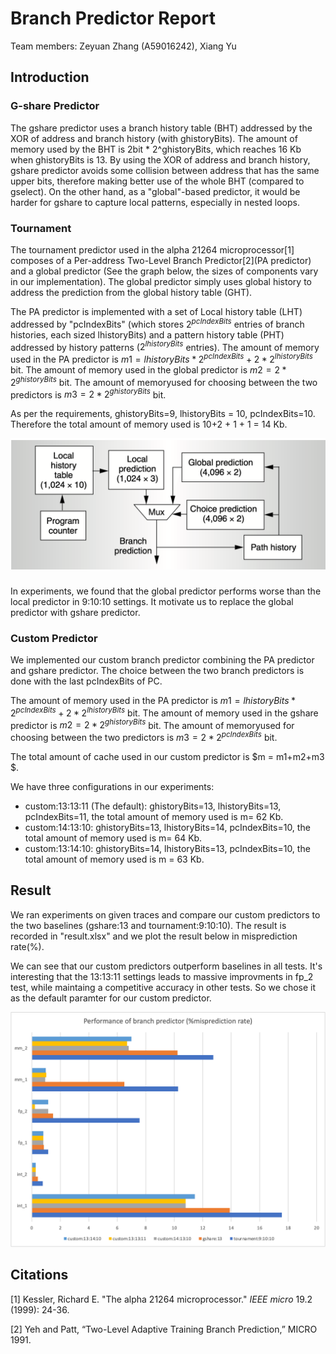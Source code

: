 # Branch Predictor Report

Team members: Zeyuan Zhang (A59016242), Xiang Yu

## Introduction

### G-share Predictor

The gshare predictor uses a branch history table (BHT) addressed by the XOR of address and branch history (with ghistoryBits). The amount of memory used by the BHT is 2bit * 2^ghistoryBits, which reaches 16 Kb when ghistoryBits is 13. By using the XOR of address and branch history, gshare predictor avoids some collision between address that has the same upper bits, therefore making better use of the whole BHT (compared to gselect). On the other hand, as a "global"-based predictor, it would be harder for gshare to capture local patterns, especially in nested loops. 

### Tournament

The tournament predictor used in the alpha 21264 microprocessor[1] composes of a Per-address Two-Level Branch Predictor\[2\](PA predictor) and a global predictor (See the graph below, the sizes of components vary in our implementation). The global predictor simply uses global history to address the prediction from the global history table (GHT).

The PA predictor is implemented with a set of Local history table (LHT) addressed by "pcIndexBits" (which stores $2^{pcIndexBits}$ entries of branch histories, each sized lhistoryBits) and a pattern history table (PHT) addressed by history patterns ($2^{lhistoryBits}$ entries).
The amount of memory used in the PA predictor is $m1 = lhistoryBits*2^{pcIndexBits} + 2*2^{lhistoryBits}$ bit. 
The amount of memory used in the global predictor is $m2 = 2 * 2^{ghistoryBits}$ bit. 
The amount of memoryused for choosing between the two predictors is $m3 = 2 * 2^{ghistoryBits}$ bit. 

As per the requirements, ghistoryBits=9, lhistoryBits = 10, pcIndexBits=10. Therefore the total amount of memory used is 10+2 + 1 + 1 = 14 Kb.

<img src="assets/image-20221130210556203.png" alt="image-20221130210556203" style="zoom:50%;" />

### 

In experiments, we found that the global predictor performs worse than the local predictor in 9:10:10 settings. It motivate us to replace the global predictor with gshare predictor.

### Custom Predictor

We implemented our custom branch predictor combining the PA predictor and gshare predictor. The choice between the two branch predictors is done with the last pcIndexBits of PC.

The amount of memory used in the PA predictor is $m1 = lhistoryBits*2^{pcIndexBits} + 2*2^{lhistoryBits}$ bit. 
The amount of memory used in the gshare predictor is $m2 = 2 * 2^{ghistoryBits}$ bit. 
The amount of memoryused for choosing between the two predictors is $m3 = 2 * 2^{pcIndexBits}$ bit. 

The total amount of cache used in our custom predictor is $m =  m1+m2+m3 $.

We have three configurations in our experiments:

- custom:13:13:11 (The default): ghistoryBits=13, lhistoryBits=13, pcIndexBits=11, the total amount of memory used is m= 62 Kb. 
- custom:14:13:10: ghistoryBits=13, lhistoryBits=14, pcIndexBits=10,  the total amount of memory used is m= 64 Kb. 
- custom:13:14:10: ghistoryBits=14, lhistoryBits=13, pcIndexBits=10, the total amount of memory used is m = 63 Kb.



## Result

We ran experiments on given traces and compare our custom predictors to the two baselines (gshare:13 and tournament:9:10:10). The result is recorded in "result.xlsx" and we plot the result below in misprediction rate(%).

We can see that our custom predictors outperform baselines in all tests. It's interesting that the 13:13:11 settings leads to massive improvments in fp_2 test, while maintaing a competitive accuracy in other tests. So we chose it as the default paramter for our custom predictor.

<img src="assets/image-20221130212542685.png" alt="image-20221130212542685" style="zoom:80%;" />



## Citations

[1] Kessler, Richard E. "The alpha 21264 microprocessor." *IEEE micro* 19.2 (1999): 24-36.

[2] Yeh and Patt, “Two-Level Adaptive Training Branch Prediction,” MICRO 1991.


